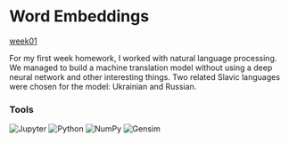 # Word Embeddings

[week01](https://github.com/yandexdataschool/nlp_course/tree/2020/week01_embeddings)

For my first week homework, I worked with natural language processing. We managed to build a machine translation model without using a deep neural network and other interesting things. Two related Slavic languages were chosen for the model: Ukrainian and Russian.

### Tools
![Jupyter](https://img.shields.io/badge/jupyter-grey) ![Python](https://img.shields.io/badge/python-grey) ![NumPy](https://img.shields.io/badge/numpy-grey) ![Gensim](https://img.shields.io/badge/gensim-grey)